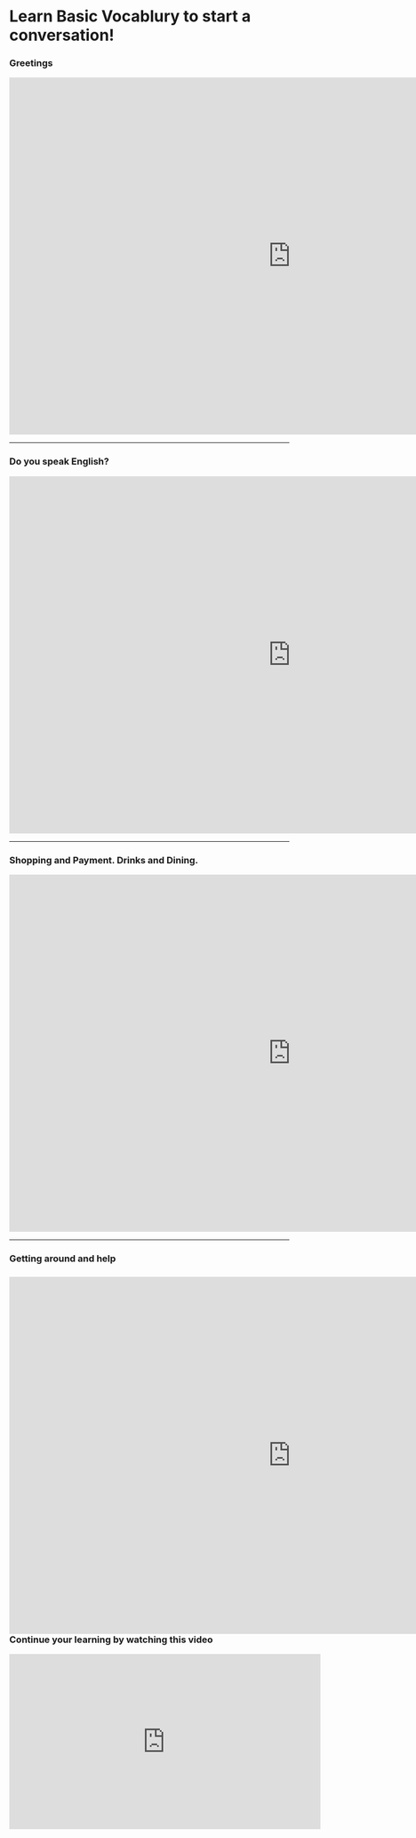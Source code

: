 <h1> Learn Basic Vocablury to start a conversation! </h1>
<h3> Greetings </h3>
<iframe src="https://h5p.org/h5p/embed/364527" width="1012" height="642" frameborder="0" allowfullscreen="allowfullscreen"></iframe><script src="https://h5p.org/sites/all/modules/h5p/library/js/h5p-resizer.js" charset="UTF-8"></script> 
<hr>
<h3> Do you speak English?</h3>
<iframe src="https://h5p.org/h5p/embed/406960" width="1012" height="642" frameborder="0" allowfullscreen="allowfullscreen"></iframe><script src="https://h5p.org/sites/all/modules/h5p/library/js/h5p-resizer.js" charset="UTF-8"></script>
<hr>
<h3> Shopping and Payment. Drinks and Dining.</h3>
<iframe src="https://h5p.org/h5p/embed/406964" width="1012" height="642" frameborder="0" allowfullscreen="allowfullscreen"></iframe><script src="https://h5p.org/sites/all/modules/h5p/library/js/h5p-resizer.js" charset="UTF-8"></script>
<hr>
<h3>Getting around and help<h3>
 <iframe src="https://h5p.org/h5p/embed/406971" width="1012" height="642" frameborder="0" allowfullscreen="allowfullscreen"></iframe><script src="https://h5p.org/sites/all/modules/h5p/library/js/h5p-resizer.js" charset="UTF-8"></script>
 <hr? 
<h3> Continue your learning by watching this video</h3> 
<iframe width="560" height="315" src="https://www.youtube.com/embed/cyaKqd6wbIM" frameborder="0" allow="accelerometer; autoplay; encrypted-media; gyroscope; picture-in-picture" allowfullscreen></iframe>
